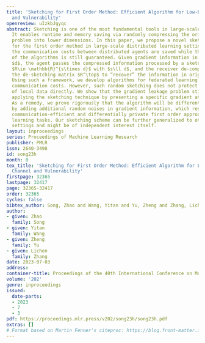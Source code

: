 ```yaml
---
title: 'Sketching for First Order Method: Efficient Algorithm for Low-Bandwidth Channel
  and Vulnerability'
openreview: uIzkbJgyqc
abstract: Sketching is one of the most fundamental tools in large-scale machine learning.
  It enables runtime and memory saving via randomly compressing the original large
  problem into lower dimensions. In this paper, we propose a novel sketching scheme
  for the first order method in large-scale distributed learning setting, such that
  the communication costs between distributed agents are saved while the convergence
  of the algorithms is still guaranteed. Given gradient information in a high dimension
  $d$, the agent passes the compressed information processed by a sketching matrix
  $R\in \mathbb{R}^{s\times d}$ with $s\ll d$, and the receiver de-compressed via
  the de-sketching matrix $R^\top$ to “recover” the information in original dimension.
  Using such a framework, we develop algorithms for federated learning with lower
  communication costs. However, such random sketching does not protect the privacy
  of local data directly. We show that the gradient leakage problem still exists after
  applying the sketching technique by presenting a specific gradient attack method.
  As a remedy, we prove rigorously that the algorithm will be differentially private
  by adding additional random noises in gradient information, which results in a both
  communication-efficient and differentially private first order approach for federated
  learning tasks. Our sketching scheme can be further generalized to other learning
  settings and might be of independent interest itself.
layout: inproceedings
series: Proceedings of Machine Learning Research
publisher: PMLR
issn: 2640-3498
id: song23h
month: 0
tex_title: 'Sketching for First Order Method: Efficient Algorithm for Low-Bandwidth
  Channel and Vulnerability'
firstpage: 32365
lastpage: 32417
page: 32365-32417
order: 32365
cycles: false
bibtex_author: Song, Zhao and Wang, Yitan and Yu, Zheng and Zhang, Lichen
author:
- given: Zhao
  family: Song
- given: Yitan
  family: Wang
- given: Zheng
  family: Yu
- given: Lichen
  family: Zhang
date: 2023-07-03
address: 
container-title: Proceedings of the 40th International Conference on Machine Learning
volume: '202'
genre: inproceedings
issued:
  date-parts:
  - 2023
  - 7
  - 3
pdf: https://proceedings.mlr.press/v202/song23h/song23h.pdf
extras: []
# Format based on Martin Fenner's citeproc: https://blog.front-matter.io/posts/citeproc-yaml-for-bibliographies/
---
```

